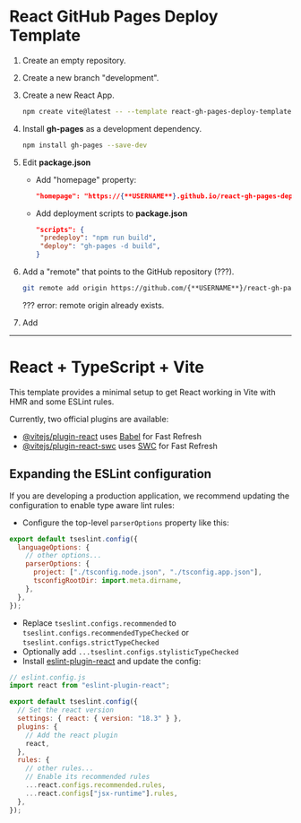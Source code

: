 # React GitHub Pages Deploy Template

1. Create an empty repository.
2. Create a new branch "development".
3. Create a new React App.

   ```sh
   npm create vite@latest -- --template react-gh-pages-deploy-template
   ```

4. Install **gh-pages** as a development dependency.

   ```sh
   npm install gh-pages --save-dev
   ```

5. Edit **package.json**

   - Add "homepage" property:

     ```json
     "homepage": "https://{**USERNAME**}.github.io/react-gh-pages-deploy-template"
     ```

   - Add deployment scripts to **package.json**

     ```json
     "scripts": {
      "predeploy": "npm run build",
      "deploy": "gh-pages -d build",
     }
     ```

6. Add a "remote" that points to the GitHub repository (???).

   ```sh
   git remote add origin https://github.com/{**USERNAME**}/react-gh-pages-deploy-template.git
   ```

   ??? error: remote origin already exists.

7. Add

---

# React + TypeScript + Vite

This template provides a minimal setup to get React working in Vite with HMR and some ESLint rules.

Currently, two official plugins are available:

- [@vitejs/plugin-react](https://github.com/vitejs/vite-plugin-react/blob/main/packages/plugin-react/README.md) uses [Babel](https://babeljs.io/) for Fast Refresh
- [@vitejs/plugin-react-swc](https://github.com/vitejs/vite-plugin-react-swc) uses [SWC](https://swc.rs/) for Fast Refresh

## Expanding the ESLint configuration

If you are developing a production application, we recommend updating the configuration to enable type aware lint rules:

- Configure the top-level `parserOptions` property like this:

```js
export default tseslint.config({
  languageOptions: {
    // other options...
    parserOptions: {
      project: ["./tsconfig.node.json", "./tsconfig.app.json"],
      tsconfigRootDir: import.meta.dirname,
    },
  },
});
```

- Replace `tseslint.configs.recommended` to `tseslint.configs.recommendedTypeChecked` or `tseslint.configs.strictTypeChecked`
- Optionally add `...tseslint.configs.stylisticTypeChecked`
- Install [eslint-plugin-react](https://github.com/jsx-eslint/eslint-plugin-react) and update the config:

```js
// eslint.config.js
import react from "eslint-plugin-react";

export default tseslint.config({
  // Set the react version
  settings: { react: { version: "18.3" } },
  plugins: {
    // Add the react plugin
    react,
  },
  rules: {
    // other rules...
    // Enable its recommended rules
    ...react.configs.recommended.rules,
    ...react.configs["jsx-runtime"].rules,
  },
});
```
